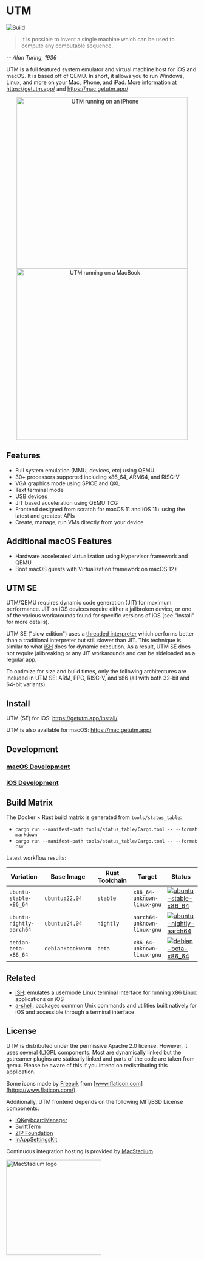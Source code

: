 #  UTM
[![Build](https://github.com/utmapp/UTM/workflows/Build/badge.svg?branch=main&event=push)][1]

> It is possible to invent a single machine which can be used to compute any computable sequence.

-- <cite>Alan Turing, 1936</cite>

UTM is a full featured system emulator and virtual machine host for iOS and macOS. It is based off of QEMU. In short, it allows you to run Windows, Linux, and more on your Mac, iPhone, and iPad. More information at https://getutm.app/ and https://mac.getutm.app/

<p align="center">
  <img width="450px" alt="UTM running on an iPhone" src="screen.png">
  <br>
  <img width="450px" alt="UTM running on a MacBook" src="screenmac.png">
</p>

## Features

* Full system emulation (MMU, devices, etc) using QEMU
* 30+ processors supported including x86_64, ARM64, and RISC-V
* VGA graphics mode using SPICE and QXL
* Text terminal mode
* USB devices
* JIT based acceleration using QEMU TCG
* Frontend designed from scratch for macOS 11 and iOS 11+ using the latest and greatest APIs
* Create, manage, run VMs directly from your device

## Additional macOS Features

* Hardware accelerated virtualization using Hypervisor.framework and QEMU
* Boot macOS guests with Virtualization.framework on macOS 12+

## UTM SE

UTM/QEMU requires dynamic code generation (JIT) for maximum performance. JIT on iOS devices require either a jailbroken device, or one of the various workarounds found for specific versions of iOS (see "Install" for more details).

UTM SE ("slow edition") uses a [threaded interpreter][3] which performs better than a traditional interpreter but still slower than JIT. This technique is similar to what [iSH][4] does for dynamic execution. As a result, UTM SE does not require jailbreaking or any JIT workarounds and can be sideloaded as a regular app.

To optimize for size and build times, only the following architectures are included in UTM SE: ARM, PPC, RISC-V, and x86 (all with both 32-bit and 64-bit variants).

## Install

UTM (SE) for iOS: https://getutm.app/install/

UTM is also available for macOS: https://mac.getutm.app/

## Development

### [macOS Development](Documentation/MacDevelopment.md)

### [iOS Development](Documentation/iOSDevelopment.md)

## Build Matrix

The Docker × Rust build matrix is generated from `tools/status_table`:

- `cargo run --manifest-path tools/status_table/Cargo.toml -- --format markdown`
- `cargo run --manifest-path tools/status_table/Cargo.toml -- --format csv`

Latest workflow results:

| Variation | Base Image | Rust Toolchain | Target | Status |
| --- | --- | --- | --- | --- |
| `ubuntu-stable-x86_64` | `ubuntu:22.04` | `stable` | `x86_64-unknown-linux-gnu` | [![ubuntu-stable-x86_64](https://github.com/realagiorganization/UTM/actions/workflows/matrix-build.yml/badge.svg?branch=main&label=ubuntu%2Dstable%2Dx86%5F64)](https://github.com/realagiorganization/UTM/actions?query=workflow%3A%22Matrix%20Build%22+branch%3Amain+matrix%3Aubuntu%2Dstable%2Dx86%5F64) |
| `ubuntu-nightly-aarch64` | `ubuntu:24.04` | `nightly` | `aarch64-unknown-linux-gnu` | [![ubuntu-nightly-aarch64](https://github.com/realagiorganization/UTM/actions/workflows/matrix-build.yml/badge.svg?branch=main&label=ubuntu%2Dnightly%2Daarch64)](https://github.com/realagiorganization/UTM/actions?query=workflow%3A%22Matrix%20Build%22+branch%3Amain+matrix%3Aubuntu%2Dnightly%2Daarch64) |
| `debian-beta-x86_64` | `debian:bookworm` | `beta` | `x86_64-unknown-linux-gnu` | [![debian-beta-x86_64](https://github.com/realagiorganization/UTM/actions/workflows/matrix-build.yml/badge.svg?branch=main&label=debian%2Dbeta%2Dx86%5F64)](https://github.com/realagiorganization/UTM/actions?query=workflow%3A%22Matrix%20Build%22+branch%3Amain+matrix%3Adebian%2Dbeta%2Dx86%5F64) |

## Related

* [iSH][4]: emulates a usermode Linux terminal interface for running x86 Linux applications on iOS
* [a-shell][5]: packages common Unix commands and utilities built natively for iOS and accessible through a terminal interface

## License

UTM is distributed under the permissive Apache 2.0 license. However, it uses several (L)GPL components. Most are dynamically linked but the gstreamer plugins are statically linked and parts of the code are taken from qemu. Please be aware of this if you intend on redistributing this application.

Some icons made by [Freepik](https://www.freepik.com) from [www.flaticon.com](https://www.flaticon.com/).

Additionally, UTM frontend depends on the following MIT/BSD License components:

* [IQKeyboardManager](https://github.com/hackiftekhar/IQKeyboardManager)
* [SwiftTerm](https://github.com/migueldeicaza/SwiftTerm)
* [ZIP Foundation](https://github.com/weichsel/ZIPFoundation)
* [InAppSettingsKit](https://github.com/futuretap/InAppSettingsKit)

Continuous integration hosting is provided by [MacStadium](https://www.macstadium.com/opensource)

[<img src="https://uploads-ssl.webflow.com/5ac3c046c82724970fc60918/5c019d917bba312af7553b49_MacStadium-developerlogo.png" alt="MacStadium logo" width="250">](https://www.macstadium.com)

  [1]: https://github.com/utmapp/UTM/actions?query=event%3Arelease+workflow%3ABuild
  [2]: screen.png
  [3]: https://github.com/ktemkin/qemu/blob/with_tcti/tcg/aarch64-tcti/README.md
  [4]: https://github.com/ish-app/ish
  [5]: https://github.com/holzschu/a-shell
